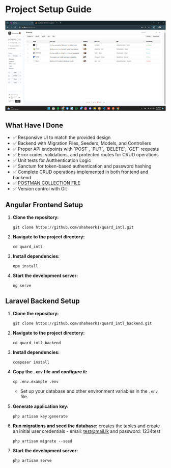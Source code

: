 # Project Setup Guide

![Project Screenshot](screenshot.png)

## What Have I Done

- ✅ Responsive UI to match the provided design
- ✅ Backend with Migration Files, Seeders, Models, and Controllers
- ✅ Proper API endpoints with \`POST\`, \`PUT\`, \`DELETE\`, \`GET\` requests
- ✅ Error codes, validations, and protected routes for CRUD operations
- ✅ Unit tests for Autthentication Logic
- ✅ Sanctum for token-based authentication and password hashing
- ✅ Complete CRUD operations implemented in both frontend and backend
- ✅ [POSTMAN COLLECTION FILE](https://drive.google.com/drive/folders/1cmEjtGzptA4-Lp0TJNKjvxqqrdPmcvBt?usp=sharing)
- ✅ Version control with Git

## Angular Frontend Setup

1. **Clone the repository:**
   ```
   git clone https://github.com/shaheerk1/quard_intl.git
   ```
2. **Navigate to the project directory:**
   ```
   cd quard_intl
   ```
3. **Install dependencies:**
   ```
   npm install
   ```
4. **Start the development server:**
   ```
   ng serve
   ```

## Laravel Backend Setup

1. **Clone the repository:**
   ```
   git clone https://github.com/shaheerk1/quard_intl_backend.git
   ```
2. **Navigate to the project directory:**
   ```
   cd quard_intl_backend
   ```
3. **Install dependencies:**
   ```
   composer install
   ```
4. **Copy the `.env` file and configure it:**
   ```
   cp .env.example .env
   ```
   - Set up your database and other environment variables in the `.env` file.
5. **Generate application key:**
   ```
   php artisan key:generate
   ```
6. **Run migrations and seed the database:** creates the tables and create an initial user
credentials - email: test@mail.lk and password: 1234test

   ```
   php artisan migrate --seed
   ```
7. **Start the development server:**
   ```
   php artisan serve
   ```

